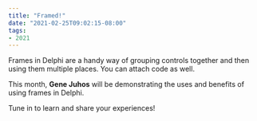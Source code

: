 ```yaml
---
title: "Framed!"
date: "2021-02-25T09:02:15-08:00"
tags:
- 2021
---
```


<p>Frames in Delphi are a handy way of grouping controls together and then using them multiple places. You can attach code as well.</p>

<p>This month, <strong>Gene Juhos</strong> will be demonstrating the uses and benefits of using frames in Delphi.</p>

<p>Tune in to learn and share your experiences!</p>
